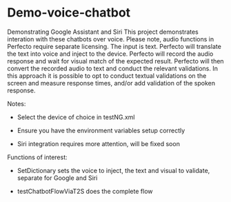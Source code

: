 # Demo-voice-chatbot
Demonstrating Google Assistant and Siri
This project demonstrates interation with these chatbots over voice.
Please note, audio functions in Perfecto require separate licensing.
The input is text. Perfecto will translate the text into voice and inject to the device.
Perfecto will record the audio response and wait for visual match of the expected result.
Perfecto will then convert the recorded audio to text and conduct the relevant validations.
In this approach it is possible to opt to conduct textual validations on the screen and measure response times, and/or add validation of the spoken response.
 

Notes:

- Select the device of choice in testNG.xml

- Ensure you have the environment variables setup correctly

- Siri integration requires more attention, will be fixed soon

Functions of interest:

- SetDictionary sets the voice to inject, the text and visual to validate, separate for Google and Siri

- testChatbotFlowViaT2S does the complete flow